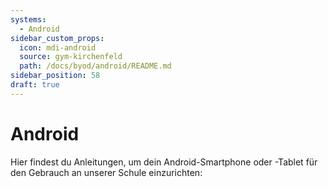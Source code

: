 ```yaml
---
systems:
  - Android
sidebar_custom_props:
  icon: mdi-android
  source: gym-kirchenfeld
  path: /docs/byod/android/README.md
sidebar_position: 58
draft: true
---
```


# Android



Hier findest du Anleitungen, um dein Android-Smartphone oder -Tablet für den Gebrauch an unserer Schule einzurichten:

<Features/>
